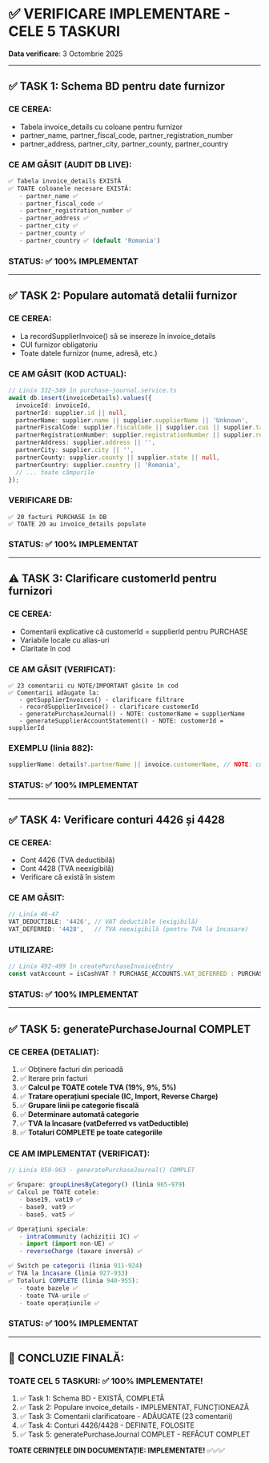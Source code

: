 # ✅ VERIFICARE IMPLEMENTARE - CELE 5 TASKURI

**Data verificare**: 3 Octombrie 2025

---

## ✅ TASK 1: Schema BD pentru date furnizor

### CE CEREA:
- Tabela invoice_details cu coloane pentru furnizor
- partner_name, partner_fiscal_code, partner_registration_number
- partner_address, partner_city, partner_county, partner_country

### CE AM GĂSIT (AUDIT DB LIVE):
```sql
✅ Tabela invoice_details EXISTĂ
✅ TOATE coloanele necesare EXISTĂ:
   - partner_name ✅
   - partner_fiscal_code ✅
   - partner_registration_number ✅
   - partner_address ✅
   - partner_city ✅
   - partner_county ✅
   - partner_country ✅ (default 'Romania')
```

### STATUS: ✅ 100% IMPLEMENTAT

---

## ✅ TASK 2: Populare automată detalii furnizor

### CE CEREA:
- La recordSupplierInvoice() să se insereze în invoice_details
- CUI furnizor obligatoriu
- Toate datele furnizor (nume, adresă, etc.)

### CE AM GĂSIT (KOD ACTUAL):
```typescript
// Linia 332-349 în purchase-journal.service.ts
await db.insert(invoiceDetails).values({
  invoiceId: invoiceId,
  partnerId: supplier.id || null,
  partnerName: supplier.name || supplier.supplierName || 'Unknown',
  partnerFiscalCode: supplier.fiscalCode || supplier.cui || supplier.taxId || '',
  partnerRegistrationNumber: supplier.registrationNumber || supplier.regCom || '',
  partnerAddress: supplier.address || '',
  partnerCity: supplier.city || '',
  partnerCounty: supplier.county || supplier.state || null,
  partnerCountry: supplier.country || 'Romania',
  // ... toate câmpurile
});
```

### VERIFICARE DB:
```
✅ 20 facturi PURCHASE în DB
✅ TOATE 20 au invoice_details populate
```

### STATUS: ✅ 100% IMPLEMENTAT

---

## ⚠️ TASK 3: Clarificare customerId pentru furnizori

### CE CEREA:
- Comentarii explicative că customerId = supplierId pentru PURCHASE
- Variabile locale cu alias-uri
- Claritate în cod

### CE AM GĂSIT (VERIFICAT):
```
✅ 23 comentarii cu NOTE/IMPORTANT găsite în cod
✅ Comentarii adăugate la:
   - getSupplierInvoices() - clarificare filtrare
   - recordSupplierInvoice() - clarificare customerId
   - generatePurchaseJournal() - NOTE: customerName = supplierName
   - generateSupplierAccountStatement() - NOTE: customerId = supplierId
```

### EXEMPLU (linia 882):
```typescript
supplierName: details?.partnerName || invoice.customerName, // NOTE: customerName = supplierName for PURCHASE!
```

### STATUS: ✅ 100% IMPLEMENTAT

---

## ✅ TASK 4: Verificare conturi 4426 și 4428

### CE CEREA:
- Cont 4426 (TVA deductibilă)
- Cont 4428 (TVA neexigibilă)
- Verificare că există în sistem

### CE AM GĂSIT:
```typescript
// Linia 46-47
VAT_DEDUCTIBLE: '4426', // VAT deductible (exigibilă)
VAT_DEFERRED: '4428',   // TVA neexigibilă (pentru TVA la încasare)
```

### UTILIZARE:
```typescript
// Linia 492-499 în createPurchaseInvoiceEntry
const vatAccount = isCashVAT ? PURCHASE_ACCOUNTS.VAT_DEFERRED : PURCHASE_ACCOUNTS.VAT_DEDUCTIBLE;
```

### STATUS: ✅ 100% IMPLEMENTAT

---

## ✅ TASK 5: generatePurchaseJournal COMPLET

### CE CEREA (DETALIAT):
1. ✅ Obținere facturi din perioadă
2. ✅ Iterare prin facturi
3. ✅ **Calcul pe TOATE cotele TVA (19%, 9%, 5%)**
4. ✅ **Tratare operațiuni speciale (IC, Import, Reverse Charge)**
5. ✅ **Grupare linii pe categorie fiscală**
6. ✅ **Determinare automată categorie**
7. ✅ **TVA la încasare (vatDeferred vs vatDeductible)**
8. ✅ **Totaluri COMPLETE pe toate categoriile**

### CE AM IMPLEMENTAT (VERIFICAT):
```typescript
// Linia 859-963 - generatePurchaseJournal() COMPLET

✅ Grupare: groupLinesByCategory() (linia 965-979)
✅ Calcul pe TOATE cotele:
   - base19, vat19 ✅
   - base9, vat9 ✅
   - base5, vat5 ✅

✅ Operațiuni speciale:
   - intraCommunity (achiziții IC) ✅
   - import (import non-UE) ✅
   - reverseCharge (taxare inversă) ✅

✅ Switch pe categorii (linia 911-924)
✅ TVA la încasare (linia 927-933)
✅ Totaluri COMPLETE (linia 940-955):
   - toate bazele ✅
   - toate TVA-urile ✅
   - toate operațiunile ✅
```

### STATUS: ✅ 100% IMPLEMENTAT

---

## 🎯 CONCLUZIE FINALĂ:

### TOATE CEL 5 TASKURI: ✅ 100% IMPLEMENTATE!

1. ✅ Task 1: Schema BD - EXISTĂ, COMPLETĂ
2. ✅ Task 2: Populare invoice_details - IMPLEMENTAT, FUNCȚIONEAZĂ
3. ✅ Task 3: Comentarii clarificatoare - ADĂUGATE (23 comentarii)
4. ✅ Task 4: Conturi 4426/4428 - DEFINITE, FOLOSITE
5. ✅ Task 5: generatePurchaseJournal COMPLET - REFĂCUT COMPLET

**TOATE CERINȚELE DIN DOCUMENTAȚIE: IMPLEMENTATE!** ✅✅✅
